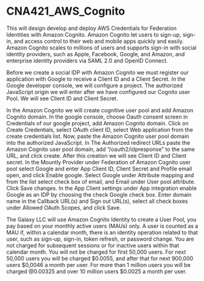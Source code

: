 # CNA421_AWS_Cognito

This will design develop and deploy AWS Credentials for Federation Identities with Amazon Cognito. Amazon Cognito let users to sign-up, sign-in, and access control to their web and mobile apps quickly and easily. Amazon Cognito scales to millions of users and supports sign-in with social identity providers, such as Apple, Facebook, Google, and Amazon, and enterprise identity providers via SAML 2.0 and OpenID Connect.

Before we create a social IDP with Amazon Cognito we must register our application with Google to receive a Client ID and a Client Secret. In the Google developer console, we will configure a project. The authorized JavaScript origin we will enter after we have configured our Cognito user Pool. We will see Client ID and Client Secret. 

In the Amazon Cognito we will create cognitive user pool and add Amazon Cognito domain. 
In the google console, choose Oauth consent screen in Credentials of our google project, add Amazon Cognito domain. Click on Create Credentials, select OAuth client ID, select Web application from the create credentials list. Now, paste the Amazon Cognito user pool domain into the authorized JavaScript. In The Authorized redirect URLs paste the Amazon Cognito user pool domain, add “/oauth2/idpresponse” to the same URL, and click create. After this creation we will see Client ID and Client secret. In the Mountly Provider under Federation of Amazon Cognito user pool select Google and enter App Client ID, Client Secret and Profile email open, and click Enable google. Select Google under Attribute mapping and from the list select check box of email, and Email under User pool attribute. Click Save changes. In the App Client settings under App integration enable Google as an IDP by choosing the check Google check box. Enter domain name in the Callback URL(s) and Sign out URL(s), select all check boxes under Allowed OAuth Scopes, and click Save.

The Galaxy LLC will use Amazon Cognito Identity to create a User Pool, you pay based on your monthly active users (MAUs) only. A user is counted as a MAU if, within a calendar month, there is an identity operation related to that user, such as sign-up, sign-in, token refresh, or password change. You are not charged for subsequent sessions or for inactive users within that calendar month. You will not be charged for first 50,000 users. For next 50,000 users you will be charged $0.0055, and after that for next 900,000 users $0,0046 a month per user. For more than 1 million users you will be charged @0.00325 and over 10 million users $0.0025 a month per user.